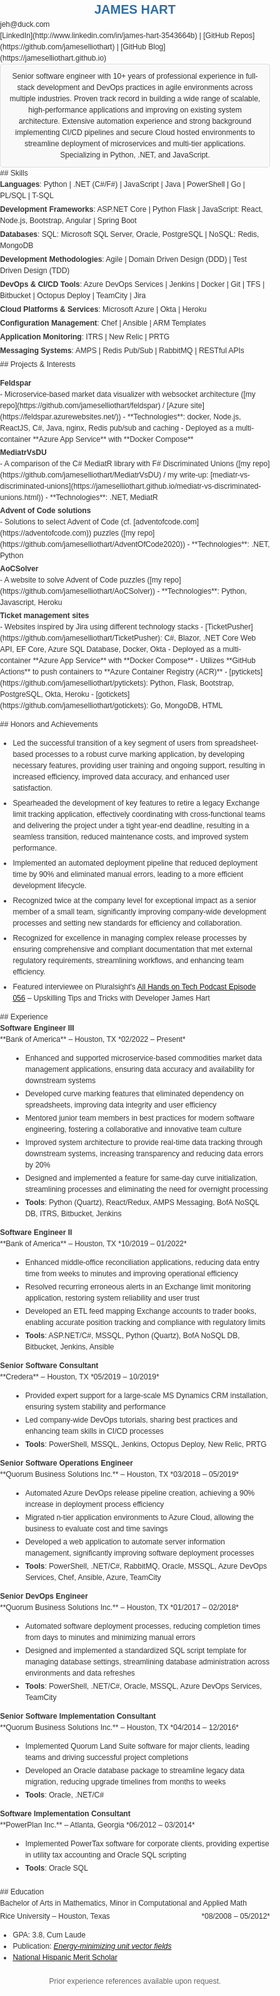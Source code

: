 <style>
/* General Styles */
body {
    font-family: Arial, sans-serif;
    color: #333;
    line-height: 1.5;
    margin: 0;
    padding: 0;
    font-size: 12px;
}

/* Header */
h1 {
    font-size: 20px;
    color: #2e6da4;
    text-align: center;
    margin: 0;
}

h2 {
    margin-bottom: 8px;
    color: #2e6da4;
    border-bottom: 1px solid #ddd;
    padding-bottom: 3px;
    font-size: 12px;
    margin-top: 16px;
    text-transform: uppercase;
}

/* Contact Information */
.contact-info p {
    text-align: center;
    color: #666;
    margin: 0;
}

/* Section Styling */
section {
    margin-bottom: 20px;
}

/* Summary Section */
.summary {
    background-color: #f9f9f9;
    padding: 10px;
    border: 1px solid #ddd;
    border-radius: 4px;
    text-align: center;
}

.summary p {
    margin: 0;
}

/* Skills Section */
.skills ul {
    list-style: none;
    padding: 0;
    margin: 0;
}

.skills li {
    margin-bottom: 4px;
}

/* Projects Section */

.projects > ul > li > ul {
    list-style: disc;
}

.projects > ul > li > ul > li > ul {
    list-style: circle;
}

.projects > ul {
    list-style: none;
    padding: 0;
}

.projects li {
    margin-bottom: 3px;
}

.projects .project-title {
    font-weight: bold;
}

/* Achievements Section */

.achievements li {
    margin-bottom: 6px;
}

/* Experience Section */
.experience {
    margin-bottom: 20px;
}

.experience .job-title {
    font-weight: bold;
    font-size: 12px;
    color: #333;
}

.experience ul {
    margin-left: 20px;
}

.experience li {
    margin-bottom: 3px;
}

.experience p {
    margin-top: 3px;
}


/* Education Section */
.education {
    margin-bottom: 20px;
}

.education p {
    margin-top: 3px;
}

/* References Section */
.references {
    font-size: 12px;
    color: #666;
    text-align: center;
}

</style>

# JAMES HART

<div class="contact-info">
jeh@duck.com
</div>
<div class="contact-info">
[LinkedIn](http://www.linkedin.com/in/james-hart-3543664b) | [GitHub Repos](https://github.com/jameselliothart) | [GitHub Blog](https://jameselliothart.github.io)
</div>

<div class="summary">
Senior software engineer with 10+ years of professional experience in full-stack development and DevOps practices in agile environments across multiple industries.
Proven track record in building a wide range of scalable, high-performance applications and improving on existing system architecture.
Extensive automation experience and strong background implementing CI/CD pipelines and secure Cloud hosted environments to streamline deployment of microservices and multi-tier applications.
Specializing in Python, .NET, and JavaScript.
</div>

<div class="skills">
## Skills

- **Languages**: Python | .NET (C#/F#) | JavaScript | Java | PowerShell | Go | PL/SQL | T-SQL
- **Development Frameworks**: ASP.NET Core | Python Flask | JavaScript: React, Node.js, Bootstrap, Angular | Spring Boot
- **Databases**: SQL: Microsoft SQL Server, Oracle, PostgreSQL | NoSQL: Redis, MongoDB
- **Development Methodologies**: Agile | Domain Driven Design (DDD) | Test Driven Design (TDD)
- **DevOps & CI/CD Tools**: Azure DevOps Services | Jenkins | Docker | Git | TFS | Bitbucket | Octopus Deploy | TeamCity | Jira
- **Cloud Platforms & Services**: Microsoft Azure | Okta | Heroku
- **Configuration Management**: Chef | Ansible | ARM Templates
- **Application Monitoring**: ITRS | New Relic | PRTG
- **Messaging Systems**: AMPS | Redis Pub/Sub | RabbitMQ | RESTful APIs
</div>

</div>

<div class="projects">
## Projects & Interests

- <div class="project-title">Feldspar</div>
  - Microservice-based market data visualizer with websocket architecture ([my repo](https://github.com/jameselliothart/feldspar) / [Azure site](https://feldspar.azurewebsites.net/))
  - **Technologies**: docker, Node.js, ReactJS, C#, Java, nginx, Redis pub/sub and caching
  - Deployed as a multi-container **Azure App Service** with **Docker Compose**
- <div class="project-title">MediatrVsDU</div>
  - A comparison of the C# MediatR library with F# Discriminated Unions ([my repo](https://github.com/jameselliothart/MediatrVsDU) / my write-up: [mediatr-vs-discriminated-unions](https://jameselliothart.github.io/mediatr-vs-discriminated-unions.html))
  - **Technologies**: .NET, MediatR
- <div class="project-title">Advent of Code solutions</div>
  - Solutions to select Advent of Code (cf. [adventofcode.com](https://adventofcode.com)) puzzles ([my repo](https://github.com/jameselliothart/AdventOfCode2020))
  - **Technologies**: .NET, Python
- <div class="project-title">AoCSolver</div>
  - A website to solve Advent of Code puzzles ([my repo](https://github.com/jameselliothart/AoCSolver))
  - **Technologies**: Python, Javascript, Heroku
- <div class="project-title">Ticket management sites</div>
  - Websites inspired by Jira using different technology stacks
  - [TicketPusher](https://github.com/jameselliothart/TicketPusher): C#, Blazor, .NET Core Web API, EF Core, Azure SQL Database, Docker, Okta
    - Deployed as a multi-container **Azure App Service** with **Docker Compose**
    - Utilizes **GitHub Actions** to push containers to **Azure Container Registry (ACR)**
  - [pytickets](https://github.com/jameselliothart/pytickets): Python, Flask, Bootstrap, PostgreSQL, Okta, Heroku
  - [gotickets](https://github.com/jameselliothart/gotickets): Go, MongoDB, HTML
</div>

<div class="achievements">
## Honors and Achievements

- Led the successful transition of a key segment of users from spreadsheet-based processes to a robust curve marking application, by developing necessary features, providing user training and ongoing support, resulting in increased efficiency, improved data accuracy, and enhanced user satisfaction.
- Spearheaded the development of key features to retire a legacy Exchange limit tracking application, effectively coordinating with cross-functional teams and delivering the project under a tight year-end deadline, resulting in a seamless transition, reduced maintenance costs, and improved system performance.
- Implemented an automated deployment pipeline that reduced deployment time by 90% and eliminated manual errors, leading to a more efficient development lifecycle.
- Recognized twice at the company level for exceptional impact as a senior member of a small team, significantly improving company-wide development processes and setting new standards for efficiency and collaboration.
- Recognized for excellence in managing complex release processes by ensuring comprehensive and compliant documentation that met external regulatory requirements, streamlining workflows, and enhancing team efficiency.
- Featured interviewee on Pluralsight's [All Hands on Tech Podcast Episode 056](https://www.pluralsight.com/resource-center/podcasts/056-upskilling-james-hart) – Upskilling Tips and Tricks with Developer James Hart
</div>

<div class="experience">
## Experience

<div class="job-title">Software Engineer III</div>
**Bank of America** – Houston, TX
*02/2022 – Present*

- Enhanced and supported microservice-based commodities market data management applications, ensuring data accuracy and availability for downstream systems
- Developed curve marking features that eliminated dependency on spreadsheets, improving data integrity and user efficiency
- Mentored junior team members in best practices for modern software engineering, fostering a collaborative and innovative team culture
- Improved system architecture to provide real-time data tracking through downstream systems, increasing transparency and reducing data errors by 20%
- Designed and implemented a feature for same-day curve initialization, streamlining processes and eliminating the need for overnight processing
- **Tools**: Python (Quartz), React/Redux, AMPS Messaging, BofA NoSQL DB, ITRS, Bitbucket, Jenkins

<div class="job-title">Software Engineer II</div>
**Bank of America** – Houston, TX
*10/2019 – 01/2022*

- Enhanced middle-office reconciliation applications, reducing data entry time from weeks to minutes and improving operational efficiency
- Resolved recurring erroneous alerts in an Exchange limit monitoring application, restoring system reliability and user trust
- Developed an ETL feed mapping Exchange accounts to trader books, enabling accurate position tracking and compliance with regulatory limits
- **Tools**: ASP.NET/C#, MSSQL, Python (Quartz), BofA NoSQL DB, Bitbucket, Jenkins, Ansible

<div class="job-title">Senior Software Consultant</div>
**Credera** – Houston, TX
*05/2019 – 10/2019*

- Provided expert support for a large-scale MS Dynamics CRM installation, ensuring system stability and performance
- Led company-wide DevOps tutorials, sharing best practices and enhancing team skills in CI/CD processes
- **Tools**: PowerShell, MSSQL, Jenkins, Octopus Deploy, New Relic, PRTG

<div class="job-title">Senior Software Operations Engineer</div>
**Quorum Business Solutions Inc.** – Houston, TX
*03/2018 – 05/2019*

- Automated Azure DevOps release pipeline creation, achieving a 90% increase in deployment process efficiency
- Migrated n-tier application environments to Azure Cloud, allowing the business to evaluate cost and time savings
- Developed a web application to automate server information management, significantly improving software deployment processes
- **Tools**: PowerShell, .NET/C#, RabbitMQ, Oracle, MSSQL, Azure DevOps Services, Chef, Ansible, Azure, TeamCity

<div class="job-title">Senior DevOps Engineer</div>
**Quorum Business Solutions Inc.** – Houston, TX
*01/2017 – 02/2018*

- Automated software deployment processes, reducing completion times from days to minutes and minimizing manual errors
- Designed and implemented a standardized SQL script template for managing database settings, streamlining database administration across environments and data refreshes
- **Tools**: PowerShell, .NET/C#, Oracle, MSSQL, Azure DevOps Services, TeamCity

<div class="job-title">Senior Software Implementation Consultant</div>
**Quorum Business Solutions Inc.** – Houston, TX
*04/2014 – 12/2016*

- Implemented Quorum Land Suite software for major clients, leading teams and driving successful project completions
- Developed an Oracle database package to streamline legacy data migration, reducing upgrade timelines from months to weeks
- **Tools**: Oracle, .NET/C#

<div class="job-title">Software Implementation Consultant</div>
**PowerPlan Inc.** – Atlanta, Georgia
*06/2012 – 03/2014*

- Implemented PowerTax software for corporate clients, providing expertise in utility tax accounting and Oracle SQL scripting
- **Tools**: Oracle SQL
</div>

<div class="education">
## Education

<div class="degree">Bachelor of Arts in Mathematics, Minor in Computational and Applied Math</div>
<p style="text-align:left;">Rice University – Houston, Texas
  <span style="float:right;">*08/2008 – 05/2012*
  </span>
</p>

- GPA: 3.8, Cum Laude
- Publication: [*Energy-minimizing unit vector fields*](https://msp.org/involve/2010/3-4/involve-v3-n4-p.pdf)
- [National Hispanic Merit Scholar](https://bigfuture.collegeboard.org/communities-events/national-recognition-programs)
</div>

<div class="references">
Prior experience references available upon request.
</div>
